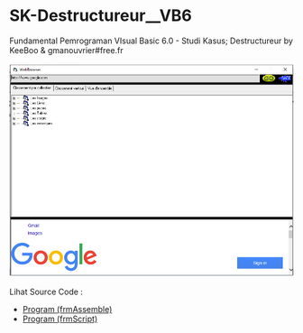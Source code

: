 # SK-Destructureur__VB6
Fundamental Pemrograman VIsual Basic 6.0 - Studi Kasus; Destructureur by KeeBoo & gmanouvrier#free.fr<br><br>
<img src="https://github.com/RizkyKhapidsyah/SK-Destructureur__VB6/blob/main/result/001.PNG"><br><br>
Lihat Source Code : <br>
- <a href="https://github.com/RizkyKhapidsyah/SK-Destructureur__VB6/blob/main/frmAssemble.frm">Program (frmAssemble)</a><br>
- <a href="https://github.com/RizkyKhapidsyah/SK-Destructureur__VB6/blob/main/FrmScript.frm">Program (frmScript)</a><br>
